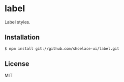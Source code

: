 # label

Label styles.

## Installation

```sh
$ npm install git://github.com/shoelace-ui/label.git
```

## License

MIT
